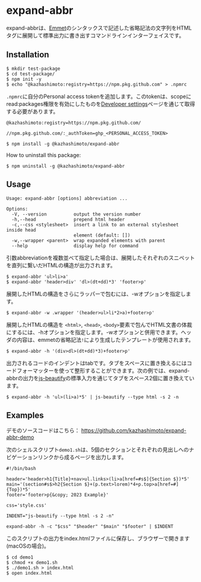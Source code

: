 # expand-abbr
expand-abbrは、[Emmet](https://docs.emmet.io/)のシンタックスで記述した省略記法の文字列をHTMLタグに展開して標準出力に書き出すコマンドラインインターフェイスです。

## Installation
```
$ mkdir test-package
$ cd test-package/
$ npm init -y
$ echo "@kazhashimoto:registry=https://npm.pkg.github.com" > .npmrc
```

```.npmrc```に自分のPersonal access tokenを追加します。このtokenは、scopeにread:packages権限を有効にしたものを[Developer settings](https://github.com/settings/apps)ページを通じて取得する必要があります。

```
@kazhashimoto:registry=https://npm.pkg.github.com/

//npm.pkg.github.com/:_authToken=ghp_<PERSONAL_ACCESS_TOKEN>
```

```
$ npm install -g @kazhashimoto/expand-abbr
```

How to uninstall this package:
```
$ npm uninstall -g @kazhashimoto/expand-abbr
```

## Usage
```
Usage: expand-abbr [options] abbreviation ...

Options:
  -V, --version          output the version number
  -h,--head              prepend html header
  -c,--css <stylesheet>  insert a link to an external stylesheet inside head
                         element (default: [])
  -w,--wrapper <parent>  wrap expanded elements with parent
  --help                 display help for command
```

引数abbreviationを複数並べて指定した場合は、展開したそれぞれのスニペットを直列に繋いだHTMLの構造が出力されます。
```
$ expand-abbr 'ul>li>a'
$ expand-abbr 'header>div' 'dl>(dt+dd)*3' 'footer>p'
```

展開したHTMLの構造をさらにラッパーで包むには、-wオプションを指定します。
```
$ expand-abbr -w .wrapper '(header>ul>li*2>a)+footer>p'
```

展開したHTMLの構造を ```<html>```, ```<head>```, ```<body>```要素で包んでHTML文書の体裁にするには、-hオプションを指定します。-wオプションと併用できます。ヘッダの内容は、emmetの省略記法```!```により生成したテンプレートが使用されます。
```
$ expand-abbr -h '(div>dl>(dt+dd)*3)+footer>p'
```

出力されるコードのインデントはtabです。タブをスペースに置き換えるにはコードフォーマッターを使って整形することができます。次の例では、expand-abbrの出力を[js-beautify](https://github.com/beautify-web/js-beautify)の標準入力を通じてタブをスペース2個に置き換えています。
```
$ expand-abbr -h 'ul>(li>a)*5' | js-beautify --type html -s 2 -n
```

## Examples
デモのソースコードはこちら： https://github.com/kazhashimoto/expand-abbr-demo

次のシェルスクリプト```demo1.sh```は、5個のセクションとそれぞれの見出しへのナビゲーションリンクから成るページを出力します。
```
#!/bin/bash

header='header>h1{Title}+nav>ul.links>(li>a[href=#s$]{Section $})*5'
main='(section#s$>h2{Section $}+(p.text>lorem)*4+p.top>a[href=#]{Top})*5'
footer='footer>p{&copy; 2023 Example}'

css='style.css'

INDENT="js-beautify --type html -s 2 -n"

expand-abbr -h -c "$css" "$header" "$main" "$footer" | $INDENT
```

このスクリプトの出力をindex.htmlファイルに保存し、ブラウザーで開きます(macOSの場合)。
```
$ cd demo1
$ chmod +x demo1.sh
$ ./demo1.sh > index.html
$ open index.html
```
